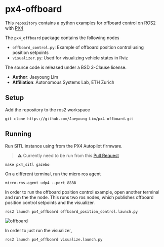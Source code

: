# px4-offboard
This `repository` contains a python examples for offboard control on ROS2 with [PX4](https://px4.io/)

The `px4_offboard` package contains the following nodes
- `offboard_control.py`: Example of offboard position control using position setpoints
- `visualizer.py`: Used for visualizing vehicle states in Rviz

The source code is released under a BSD 3-Clause license.

- **Author**: Jaeyoung Lim
- **Affiliation**: Autonomous Systems Lab, ETH Zurich

## Setup
Add the repository to the ros2 workspace
```
git clone https://github.com/Jaeyoung-Lim/px4-offboard.git
```

## Running
Run SITL instance using from the PX4 Autopilot firmware.
> :warning: Currently need to be run from this [Pull Request](https://github.com/PX4/PX4-Autopilot/pull/20227)

```
make px4_sitl gazebo
```

On a different terminal, run the micro ros agent
```
micro-ros-agent udp4 --port 8888
```
In order to run the offboard position control example, open another terminal and run the the node.
This runs two ros nodes, which publishes offboard position control setpoints and the visualizer.
```
ros2 launch px4_offboard offboard_position_control.launch.py
```
![offboard](https://user-images.githubusercontent.com/5248102/194742116-64b93fcb-ec99-478d-9f4f-f32f7f06e9fd.gif)

In order to just run the visualizer,
```
ros2 launch px4_offboard visualize.launch.py
```
